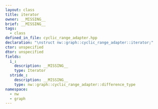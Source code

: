 ```yaml
---
layout: class
title: iterator
owner: __MISSING__
brief: __MISSING__
tags:
  - class
defined_in_file: cyclic_range_adapter.hpp
declaration: "\nstruct nw::graph::cyclic_range_adapter::iterator;"
ctor: unspecified
dtor: unspecified
fields:
  i_:
    description: __MISSING__
    type: Iterator
  stride_:
    description: __MISSING__
    type: nw::graph::cyclic_range_adapter::difference_type
namespace:
  - nw
  - graph
---
```


```{index}  iterator
```

